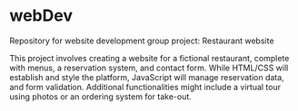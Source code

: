 # webDev
Repository for website development group project: Restaurant website

This project involves creating a website for a fictional restaurant, complete with menus, a reservation system, and contact form. While HTML/CSS will establish and style the platform, JavaScript will manage reservation data, and form validation. Additional functionalities might include a virtual tour using photos or an ordering system for take-out.

